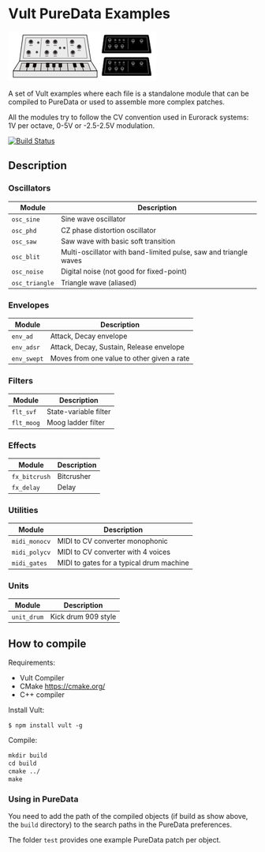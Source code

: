 # Vult PureData Examples

![Vult-Synths](other/synths.png?raw=true "Vult-Synths")

A set of Vult examples where each file is a standalone module that can be compiled to PureData or used to assemble more complex patches.

All the modules try to follow the CV convention used in Eurorack systems: 1V per octave, 0-5V or -2.5-2.5V modulation.

[![Build Status](https://travis-ci.org/modlfo/vult-examples.svg?branch=master)](https://travis-ci.org/modlfo/vult-examples)


## Description

### Oscillators

| Module | Description|
|------- | ---------- |
| `osc_sine`    | Sine wave oscillator
| `osc_phd`     | CZ phase distortion oscillator
| `osc_saw`     | Saw wave with basic soft transition
| `osc_blit`    | Multi-oscillator with band-limited pulse, saw and triangle waves
| `osc_noise`   | Digital noise (not good for fixed-point)
| `osc_triangle` | Triangle wave (aliased)

### Envelopes

| Module | Description|
|------- | ---------- |
| `env_ad`      | Attack, Decay envelope
| `env_adsr`    | Attack, Decay, Sustain, Release envelope
| `env_swept`   | Moves from one value to other given a rate

### Filters

| Module | Description|
|------- | ---------- |
| `flt_svf`     | State-variable filter
| `flt_moog`    | Moog ladder filter

### Effects

| Module | Description|
|------- | ---------- |
| `fx_bitcrush` | Bitcrusher
| `fx_delay`    | Delay

### Utilities

| Module | Description|
|------- | ---------- |
| `midi_monocv` | MIDI to CV converter monophonic
| `midi_polycv` | MIDI to CV converter with 4 voices
| `midi_gates`  | MIDI to gates for a typical drum machine

### Units

| Module | Description|
|------- | ---------- |
| `unit_drum` | Kick drum 909 style

## How to compile

Requirements:

- Vult Compiler
- CMake https://cmake.org/
- C++ compiler

Install Vult:

```
$ npm install vult -g
```

Compile:

```
mkdir build
cd build
cmake ../
make
```

### Using in PureData

You need to add the path of the compiled objects (if build as show above, the `build` directory) to the search paths in the PureData preferences.

The folder `test` provides one example PureData patch per object.


